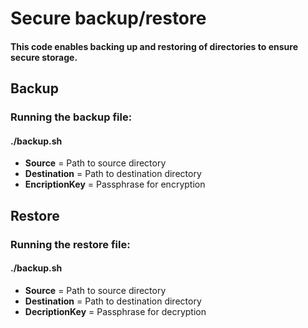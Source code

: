 # Secure backup/restore
#### This code enables backing up and restoring of directories to ensure secure storage.

## Backup
### Running the backup file:
#### ./backup.sh <Source> <Destination> <EncryptionKey>
- **Source** = Path to source directory
- **Destination** = Path to destination directory
- **EncriptionKey** = Passphrase for encryption

## Restore
### Running the restore file:
#### ./backup.sh <Source> <Destination> <DecryptionKey>
- **Source** = Path to source directory
- **Destination** = Path to destination directory
- **DecriptionKey** = Passphrase for decryption

